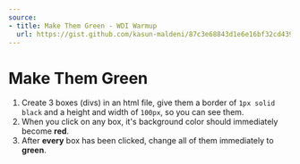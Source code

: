 ```yaml
---
source:
- title: Make Them Green - WDI Warmup
  url: https://gist.github.com/kasun-maldeni/87c3e68843d1e6e16bf32cd4398f7d86
---
```


# Make Them Green

1. Create 3 boxes (divs) in an html file, give them a border of `1px solid black` and a height and width of `100px`, so you can see them.
2. When you click on any box, it's background color should immediately become **red**.
3. After **every** box has been clicked, change all of them immediately to **green**.
